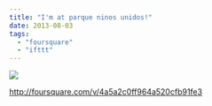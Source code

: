 ```yaml
---
title: "I'm at parque ninos unidos!"
date: 2013-08-03
tags: 
  - "foursquare"
  - "ifttt"
---
```


![](images/staticmap?center=37.75436654,-122.41367518901825&zoom=16&size=710x440&maptype=roadmap&sensor=false&markers=color:red%7C37.75436654,-122.41367518901825)  
  
http://foursquare.com/v/4a5a2c0ff964a520cfb91fe3
